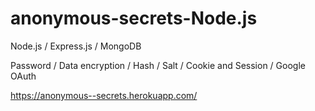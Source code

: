 # anonymous-secrets-Node.js

Node.js / Express.js / MongoDB

Password / Data encryption / Hash / Salt / Cookie and Session / Google OAuth 

https://anonymous--secrets.herokuapp.com/

